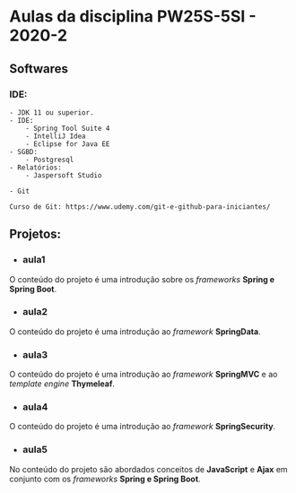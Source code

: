 # Aulas da disciplina PW25S-5SI - 2020-2

## Softwares

### IDE:
	- JDK 11 ou superior.
	- IDE: 
		- Spring Tool Suite 4
		- IntelliJ Idea
		- Eclipse for Java EE
	- SGBD:
		- Postgresql
	- Relatórios:
		- Jaspersoft Studio
		
	- Git

	Curso de Git: https://www.udemy.com/git-e-github-para-iniciantes/
	
	
## Projetos:
- ### aula1
O conteúdo do projeto é uma introdução sobre os *frameworks* **Spring e Spring Boot**.

- ### aula2
O conteúdo do projeto é uma introdução ao *framework* **SpringData**.

- ### aula3
O conteúdo do projeto é uma introdução ao *framework* **SpringMVC** e ao *template engine* **Thymeleaf**.

- ### aula4
O conteúdo do projeto é uma introdução ao *framework* **SpringSecurity**.

- ### aula5
No conteúdo do projeto são abordados conceitos de **JavaScript** e **Ajax** em conjunto com os *frameworks* **Spring e Spring Boot**.